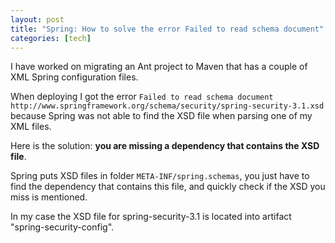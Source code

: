 ```yaml
---
layout: post
title: "Spring: How to solve the error Failed to read schema document"
categories: [tech]
---
```

I have worked on migrating an Ant project to Maven that has a couple of XML Spring configuration files.

When deploying I got the error `Failed to read schema document http://www.springframework.org/schema/security/spring-security-3.1.xsd` because Spring was not able to find the XSD file when parsing one of my XML files.

<!--more-->

Here is the solution: <strong>you are missing a dependency that contains the XSD file</strong>.

Spring puts XSD files in folder `META-INF/spring.schemas`, you just have to find the dependency that contains this file, and quickly check if the XSD you miss is mentioned.

In my case the XSD file for spring-security-3.1 is located into artifact "spring-security-config".
